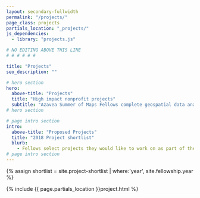 ```yaml
---
layout: secondary-fullwidth
permalink: "/projects/"
page_class: projects
partials_location: "_projects/"
js_dependencies:
  - library: "projects.js"

# NO EDITING ABOVE THIS LINE
# # # # # #

title: "Projects"
seo_description: ""

# hero section
hero:
  above-title: "Projects"
  title: "High impact nonprofit projects"
  subtitle: "Azavea Summer of Maps Fellows complete geospatial data analysis and visualization projects for mission-driven organizations."
# hero section

# page intro section
intro:
  above-title: "Proposed Projects"
  title: "2018 Project shortlist"
  blurb:
    - Fellows select projects they would like to work on as part of the application process and the top projects are then awarded grants. Select a proposed project to see client goals and more details, or take a look at project shortlists from <a href='/projects/all#previous-shortlist-years'>previous years</a>.
# page intro section
---
```

<!-- Filter the shortlist by the current year -->
{% assign shortlist = site.project-shortlist | where:'year', site.fellowship.year %}

<!-- Project page content -->
{% include {{ page.partials_location }}project.html %}
<!-- Project page content -->
